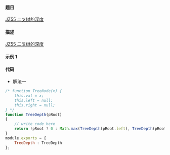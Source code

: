 #### 題目

[JZ55 二叉树的深度](https://www.nowcoder.com/practice/435fb86331474282a3499955f0a41e8b?tpId=13&tqId=23294&ru=/practice/435fb86331474282a3499955f0a41e8b&qru=/ta/coding-interviews/question-ranking)

#### 描述

[JZ55 二叉树的深度](https://www.nowcoder.com/practice/435fb86331474282a3499955f0a41e8b?tpId=13&tqId=23294&ru=/practice/435fb86331474282a3499955f0a41e8b&qru=/ta/coding-interviews/question-ranking)

#### 示例 1

#### 代码

- 解法一

```js
/* function TreeNode(x) {
    this.val = x;
    this.left = null;
    this.right = null;
} */
function TreeDepth(pRoot)
{
    // write code here
    return !pRoot ? 0 : Math.max(TreeDepth(pRoot.left), TreeDepth(pRoot.right)) + 1;
}
module.exports = {
    TreeDepth : TreeDepth
};
```
